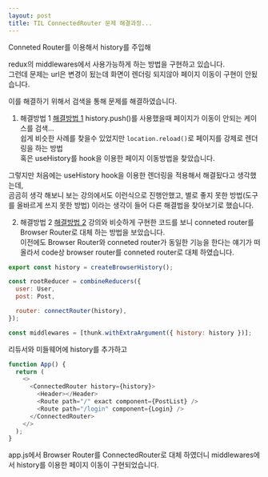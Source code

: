 ```yaml
---
layout: post
title: TIL ConnectedRouter 문제 해결과정...
---
```


Conneted Router를 이용해서 history를 주입해

redux의 middlewares에서 사용가능하게 하는 방법을 구현하고 있습니다.  
그런데 문제는 url은 변경이 됬는데 화면이 렌더링 되지않아 페이지 이동이 구현이 안됬습니다.

이를 해결하기 위해서 검색을 통해 문제를 해결하였습니다.

1. 해결방법 1
   [해결방법 1](https://joyful-development.tistory.com/16)
   history.push()를 사용했을때 페이지가 이동이 안되는 케이스를 검색...  
   쉽게 비슷한 사례를 찾을수 있었지만 `location.reload()`로 페이지를 강제로 렌더링을 하는 방법  
   혹은 useHistory를 hook을 이용한 페이지 이동방법을 찾았습니다.

그렇지만 처음에는 useHistory hook을 이용한 렌더링을 적용해서 해결됬다고 생각했는데,  
곰곰히 생각 해보니 보는 강의에서도 이런식으로 진행안했고, 별로 좋지 못한 방법(도구를 올바르게 쓰지 못한 방법) 이라는 생각이 들어 다른 해결법을 찾아보기로 했습니다.

2. 해결방법 2
   [해결방법 2](https://ablue-1.tistory.com/m/48)
   강의와 비슷하게 구현한 코드를 보니 conneted router를 Browser Router로 대체 하는 방법을 보았습니다.  
   이전에도 Browser Router와 conneted router가 동일한 기능을 한다는 얘기가 떠올라서 code상 browser router를 conneted router로 대체 하였습니다.

```javascript
export const history = createBrowserHistory();

const rootReducer = combineReducers({
  user: User,
  post: Post,

  router: connectRouter(history),
});

const middlewares = [thunk.withExtraArgument({ history: history })];
```

리듀서와 미들웨어에 history를 추가하고

```javascript
function App() {
  return (
    <>
      <ConnectedRouter history={history}>
        <Header></Header>
        <Route path="/" exact component={PostList} />
        <Route path="/login" component={Login} />
      </ConnectedRouter>
    </>
  );
}
```

app.js에서 Browser Router를 ConnectedRouter로 대체 하였더니
middlewares에서 history를 이용한 페이지 이동이 구현되었습니다.
